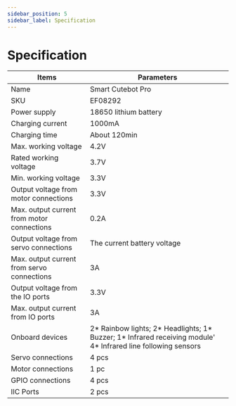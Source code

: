 ```yaml
---
sidebar_position: 5
sidebar_label: Specification
---
```


# Specification

| Items | Parameters |
|---|---|
|Name|Smart Cutebot Pro|
|SKU|EF08292|
|Power supply|18650 lithium battery|
|Charging current|1000mA|
|Charging time|About 120min|
|Max. working voltage|4.2V|
|Rated working voltage|3.7V|
|Min. working voltage|3.3V|
|Output voltage from motor connections|3.3V|
|Max. output current from motor connections|0.2A|
|Output voltage from servo connections|The current battery voltage|
|Max. output current from servo connections|3A|
|Output voltage from the IO ports|3.3V|
|Max. output current from IO ports|3A|
|Onboard devices|2* Rainbow lights; 2* Headlights; 1* Buzzer; 1* Infrared receiving module' 4* Infrared line following sensors|
|Servo connections|4 pcs|
|Motor connections|1 pc|
|GPIO connections|4 pcs|
|IIC Ports|2 pcs|
